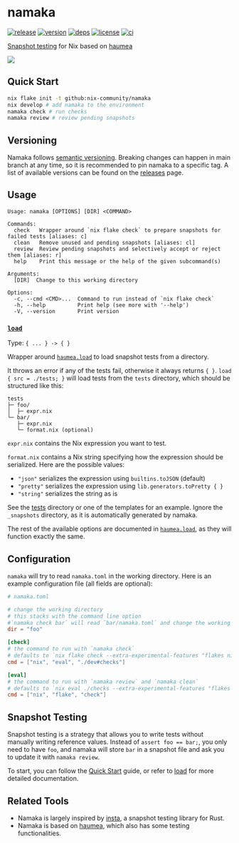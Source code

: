 # namaka

[![release](https://img.shields.io/github/v/release/nix-community/namaka?logo=github&style=flat-square)](https://github.com/nix-community/namaka/releases)
[![version](https://img.shields.io/crates/v/namaka?logo=rust&style=flat-square)](https://crates.io/crates/namaka)
[![deps](https://deps.rs/repo/github/nix-community/namaka/status.svg?style=flat-square&compact=true)](https://deps.rs/repo/github/nix-community/namaka)
[![license](https://img.shields.io/badge/license-MPL--2.0-blue?style=flat-square)](https://www.mozilla.org/en-US/MPL/2.0)
[![ci](https://img.shields.io/github/actions/workflow/status/nix-community/namaka/ci.yml?label=ci&logo=github-actions&style=flat-square)](https://github.com/nix-community/namaka/actions/workflows/ci.yml)

[Snapshot testing](#snapshot-testing) for Nix based on [haumea]

![](https://user-images.githubusercontent.com/40620903/230751675-b1eb1076-bcd8-4c21-a420-f4c914716bb9.gif)

## Quick Start

```bash
nix flake init -t github:nix-community/namaka
nix develop # add namaka to the environment
namaka check # run checks
namaka review # review pending snapshots
```

## Versioning

Namaka follows [semantic versioning](https://semver.org).
Breaking changes can happen in main branch at any time,
so it is recommended to pin namaka to a specific tag.
A list of available versions can be found on the
[releases](https://github.com/nix-community/namaka/releases) page.

## Usage

```
Usage: namaka [OPTIONS] [DIR] <COMMAND>

Commands:
  check   Wrapper around `nix flake check` to prepare snapshots for failed tests [aliases: c]
  clean   Remove unused and pending snapshots [aliases: cl]
  review  Review pending snapshots and selectively accept or reject them [aliases: r]
  help    Print this message or the help of the given subcommand(s)

Arguments:
  [DIR]  Change to this working directory

Options:
  -c, --cmd <CMD>...  Command to run instead of `nix flake check`
  -h, --help          Print help (see more with '--help')
  -V, --version       Print version
```

### [`load`](nix/load.nix)

Type: `{ ... } -> { }`

Wrapper around [`haumea.load`] to load snapshot tests from a directory.

It throws an error if any of the tests fail, otherwise it always returns `{ }`.
`load { src = ./tests; }` will load tests from the `tests` directory,
which should be structured like this:

```
tests
├─ foo/
│  ├─ expr.nix
└─ bar/
   ├─ expr.nix
   └─ format.nix (optional)
```

`expr.nix` contains the Nix expression you want to test.

`format.nix` contains a Nix string specifying how the expression should be serialized.
Here are the possible values:

- `"json"` serializes the expression using `builtins.toJSON` (default)
- `"pretty"` serializes the expression using `lib.generators.toPretty { }`
- `"string"` serializes the string as is

See the [tests](tests) directory or one of the templates for an example.
Ignore the `_snapshots` directory, as it is automatically generated by namaka.

The rest of the available options are documented in [`haumea.load`],
as they will function exactly the same.

## Configuration

`namaka` will try to read `namaka.toml` in the working directory.
Here is an example configuration file (all fields are optional):

```toml
# namaka.toml

# change the working directory
# this stacks with the command line option
#`namaka check bar` will read `bar/namaka.toml` and change the working directory to `bar/foo`
dir = "foo"

[check]
# the command to run with `namaka check`
# defaults to `nix flake check --extra-experimental-features "flakes nix-command"`
cmd = ["nix", "eval", "./dev#checks"]

[eval]
# the command to run with `namaka review` and `namaka clean`
# defaults to `nix eval ./checks --extra-experimental-features "flakes nix-command"`
cmd = ["nix", "flake", "check"]
```

## Snapshot Testing

Snapshot testing is a strategy that allows you to write tests without manually writing reference values.
Instead of `assert foo == bar;`, you only need to have `foo`,
and namaka will store `bar` in a snapshot file and ask you to update it with `namaka review`.

To start, you can follow the [Quick Start](#quick-start) guide,
or refer to [load](#load) for more detailed documentation.

## Related Tools

- Namaka is largely inspired by [insta](https://github.com/mitsuhiko/insta),
  a snapshot testing library for Rust.
- Namaka is based on [haumea], which also has some testing functionalities.

[haumea]: https://github.com/nix-community/haumea
[`haumea.load`]: https://github.com/nix-community/haumea#load
